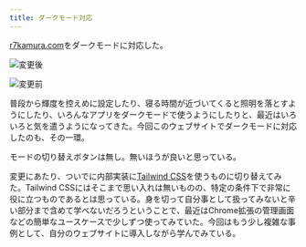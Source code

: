```yaml
---
title: ダークモード対応
---
```

[r7kamura.com](https://r7kamura.com/)をダークモードに対応した。

![](https://lh4.googleusercontent.com/oflYfreE1lfjY1QF8DFdl1h5t9qB_RJjnd7iodGuXwKXIMCg-CujvPstB29Kt9Os1fyeVmf6sSphdA9EMWXSarkUh78GOW-D6iXRhcaNrZjvCYpzGXoKdQtoJEvI9fw08P5IHMdzqWTPeX627Q "変更後")

![](https://lh6.googleusercontent.com/UkKcIBKyKRPRTAoNNiJWy0i_GD7S0ThNEp4iSkhxRNc9CAFqhxmeDcaMGwrZ_QxODG2zIwJI4ydHoz2q4nw7qukbHULCsRyjM7dNXnqJay5Sc80aTYgvO4tNQFsQTvdC9ilFF6IFIbv-2GHN5A "変更前")

普段から輝度を控えめに設定したり、寝る時間が近づいてくると照明を落とすようにしたり、いろんなアプリをダークモードで使うようにしたりと、最近はいろいろと気を遣うようになってきた。今回このウェブサイトでダークモードに対応したのも、その一環。

モードの切り替えボタンは無し。無いほうが良いと思っている。

変更にあたり、ついでに内部実装に[Tailwind CSS](https://tailwindcss.com/)を使うものに切り替えてみた。Tailwind CSSにはそこまで思い入れは無いものの、特定の条件下で非常に役に立つものであるとは思っている。身を切って自分事として扱ってみないと辛い部分まで含めて学べないだろうということで、最近はChrome拡張の管理画面などの簡単なユースケースで少しずつ使ってみていた。今回はもう少し複雑な事例として、自分のウェブサイトに導入しながら学んでみている。
